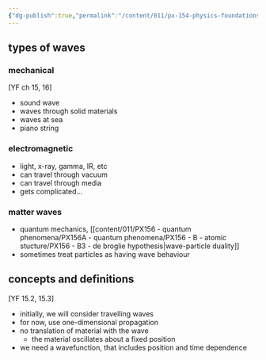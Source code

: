 ```yaml
---
{"dg-publish":true,"permalink":"/content/011/px-154-physics-foundations/px-154-f-waves/px-154-f1a-concepts-and-definitions/","noteIcon":"1","created":"2025-08-27T13:14:08.554+01:00","updated":"2024-11-26T19:51:23.000+00:00"}
---
```


## types of waves 
### mechanical 
[YF ch 15, 16]
- sound wave
- waves through solid materials
- waves at sea
- piano string
### electromagnetic
- light, x-ray, gamma, IR, etc
- can travel through vacuum
- can travel through media
- gets complicated...
### matter waves 
- quantum mechanics, [[content/011/PX156 - quantum phenomena/PX156A - quantum phenomena/PX156 - B - atomic stucture/PX156 - B3 - de broglie hypothesis\|wave-particle duality]]
- sometimes treat particles as having wave behaviour
## concepts and definitions
[YF 15.2, 15.3]
- initially, we will consider travelling waves
- for now, use one-dimensional propagation
- no translation of material with the wave
	- the material oscillates about a fixed position
- we need a wavefunction, that includes position and time dependence
